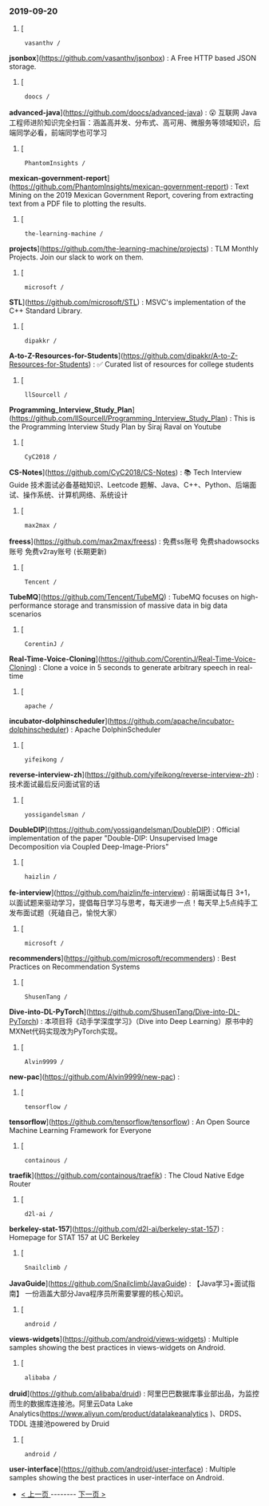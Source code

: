### 2019-09-20 
1. [
  

        vasanthv /
**jsonbox**](https://github.com/vasanthv/jsonbox) : A Free HTTP based JSON storage.
1. [
  

        doocs /
**advanced-java**](https://github.com/doocs/advanced-java) : 😮 互联网 Java 工程师进阶知识完全扫盲：涵盖高并发、分布式、高可用、微服务等领域知识，后端同学必看，前端同学也可学习
1. [
  

        PhantomInsights /
**mexican-government-report**](https://github.com/PhantomInsights/mexican-government-report) : Text Mining on the 2019 Mexican Government Report, covering from extracting text from a PDF file to plotting the results.
1. [
  

        the-learning-machine /
**projects**](https://github.com/the-learning-machine/projects) : TLM Monthly Projects. Join our slack to work on them.
1. [
  

        microsoft /
**STL**](https://github.com/microsoft/STL) : MSVC's implementation of the C++ Standard Library.
1. [
  

        dipakkr /
**A-to-Z-Resources-for-Students**](https://github.com/dipakkr/A-to-Z-Resources-for-Students) : ✅ Curated list of resources for college students
1. [
  

        llSourcell /
**Programming_Interview_Study_Plan**](https://github.com/llSourcell/Programming_Interview_Study_Plan) : This is the Programming Interview Study Plan by Siraj Raval on Youtube
1. [
  

        CyC2018 /
**CS-Notes**](https://github.com/CyC2018/CS-Notes) : 📚 Tech Interview Guide 技术面试必备基础知识、Leetcode 题解、Java、C++、Python、后端面试、操作系统、计算机网络、系统设计
1. [
  

        max2max /
**freess**](https://github.com/max2max/freess) : 免费ss账号 免费shadowsocks账号 免费v2ray账号 (长期更新)
1. [
  

        Tencent /
**TubeMQ**](https://github.com/Tencent/TubeMQ) : TubeMQ focuses on high-performance storage and transmission of massive data in big data scenarios
1. [
  

        CorentinJ /
**Real-Time-Voice-Cloning**](https://github.com/CorentinJ/Real-Time-Voice-Cloning) : Clone a voice in 5 seconds to generate arbitrary speech in real-time
1. [
  

        apache /
**incubator-dolphinscheduler**](https://github.com/apache/incubator-dolphinscheduler) : Apache DolphinScheduler
1. [
  

        yifeikong /
**reverse-interview-zh**](https://github.com/yifeikong/reverse-interview-zh) : 技术面试最后反问面试官的话
1. [
  

        yossigandelsman /
**DoubleDIP**](https://github.com/yossigandelsman/DoubleDIP) : Official implementation of the paper "Double-DIP: Unsupervised Image Decomposition via Coupled Deep-Image-Priors"
1. [
  

        haizlin /
**fe-interview**](https://github.com/haizlin/fe-interview) : 前端面试每日 3+1，以面试题来驱动学习，提倡每日学习与思考，每天进步一点！每天早上5点纯手工发布面试题（死磕自己，愉悦大家）
1. [
  

        microsoft /
**recommenders**](https://github.com/microsoft/recommenders) : Best Practices on Recommendation Systems
1. [
  

        ShusenTang /
**Dive-into-DL-PyTorch**](https://github.com/ShusenTang/Dive-into-DL-PyTorch) : 本项目将《动手学深度学习》（Dive into Deep Learning）原书中的MXNet代码实现改为PyTorch实现。
1. [
  

        Alvin9999 /
**new-pac**](https://github.com/Alvin9999/new-pac) : 
1. [
  

        tensorflow /
**tensorflow**](https://github.com/tensorflow/tensorflow) : An Open Source Machine Learning Framework for Everyone
1. [
  

        containous /
**traefik**](https://github.com/containous/traefik) : The Cloud Native Edge Router
1. [
  

        d2l-ai /
**berkeley-stat-157**](https://github.com/d2l-ai/berkeley-stat-157) : Homepage for STAT 157 at UC Berkeley
1. [
  

        Snailclimb /
**JavaGuide**](https://github.com/Snailclimb/JavaGuide) : 【Java学习+面试指南】 一份涵盖大部分Java程序员所需要掌握的核心知识。
1. [
  

        android /
**views-widgets**](https://github.com/android/views-widgets) : Multiple samples showing the best practices in views-widgets on Android.
1. [
  

        alibaba /
**druid**](https://github.com/alibaba/druid) : 阿里巴巴数据库事业部出品，为监控而生的数据库连接池。阿里云Data Lake Analytics(https://www.aliyun.com/product/datalakeanalytics )、DRDS、TDDL 连接池powered by Druid
1. [
  

        android /
**user-interface**](https://github.com/android/user-interface) : Multiple samples showing the best practices in user-interface on Android. 

- [ < 上一页 ](https://github.com/able8/github-trending-daily-record/blob/master/2019-09-19.md) -------- [ 下一页 > ](https://github.com/able8/github-trending-daily-record/blob/master/2019-09-21.md)